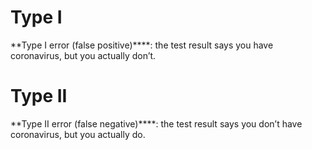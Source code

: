 # Type I
**Type I error (false positive)****: the test result says you have coronavirus, but you actually don’t.
# Type II
**Type II error (false negative)****: the test result says you don’t have coronavirus, but you actually do.